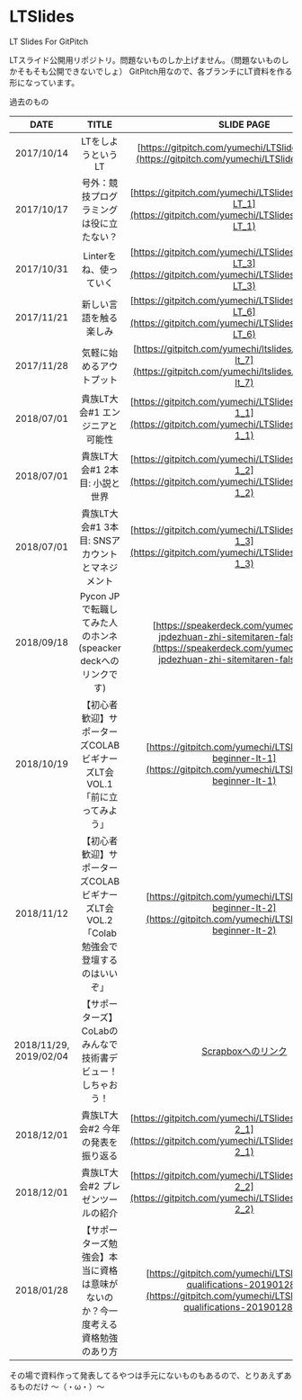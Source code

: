 # LTSlides
LT Slides For GitPitch

LTスライド公開用リポジトリ。問題ないものしか上げません。（問題ないものしかそもそも公開できないでしょ）
GitPitch用なので、各ブランチにLT資料を作る形になっています。

過去のもの

|DATE|TITLE|SLIDE PAGE|
|:-:|:-:|:-:|
| 2017/10/14 | LTをしようというLT| [https://gitpitch.com/yumechi/LTSlides/ws-LT_56](https://gitpitch.com/yumechi/LTSlides/ws-LT_56 ) |
| 2017/10/17 | 号外：競技プログラミングは役に立たない？| [https://gitpitch.com/yumechi/LTSlides/tech_meetup-LT_1](https://gitpitch.com/yumechi/LTSlides/tech_meetup-LT_1) |
| 2017/10/31 | Linterをね、使っていく | [https://gitpitch.com/yumechi/LTSlides/tech_meetup-LT_3](https://gitpitch.com/yumechi/LTSlides/tech_meetup-LT_3) |
| 2017/11/21 | 新しい言語を触る楽しみ | [https://gitpitch.com/yumechi/LTSlides/tech_meetup-LT_6](https://gitpitch.com/yumechi/LTSlides/tech_meetup-LT_6) |
| 2017/11/28 | 気軽に始めるアウトプット | [https://gitpitch.com/yumechi/ltslides/tech_meetup-lt_7](https://gitpitch.com/yumechi/ltslides/tech_meetup-lt_7) |
| 2018/07/01 | 貴族LT大会#1 エンジニアと可能性 | [https://gitpitch.com/yumechi/LTSlides/kizokukai-LT-1_1](https://gitpitch.com/yumechi/LTSlides/kizokukai-LT-1_1) |
| 2018/07/01 | 貴族LT大会#1 2本目: 小説と世界 | [https://gitpitch.com/yumechi/LTSlides/kizokukai-LT-1_2](https://gitpitch.com/yumechi/LTSlides/kizokukai-LT-1_2) |
| 2018/07/01 | 貴族LT大会#1 3本目: SNSアカウントとマネジメント | [https://gitpitch.com/yumechi/LTSlides/kizokukai-LT-1_3](https://gitpitch.com/yumechi/LTSlides/kizokukai-LT-1_3) |
| 2018/09/18 | Pycon JPで転職してみた人のホンネ(speacker deckへのリンクです) | [https://speakerdeck.com/yumechi/pycon-jpdezhuan-zhi-sitemitaren-falsehonne](https://speakerdeck.com/yumechi/pycon-jpdezhuan-zhi-sitemitaren-falsehonne) |
| 2018/10/19 | 【初心者歓迎】サポーターズCOLABビギナーズLT会VOL.1 「前に立ってみよう」 | [https://gitpitch.com/yumechi/LTSlides/colab-beginner-lt-1](https://gitpitch.com/yumechi/LTSlides/colab-beginner-lt-1) |
| 2018/11/12 | 【初心者歓迎】サポーターズCOLABビギナーズLT会VOL.2 「Colab勉強会で登壇するのはいいぞ」 | [https://gitpitch.com/yumechi/LTSlides/colab-beginner-lt-2](https://gitpitch.com/yumechi/LTSlides/colab-beginner-lt-2) |
| 2018/11/29, 2019/02/04 | 【サポーターズ】CoLabのみんなで技術書デビュー！しちゃおう！ | [Scrapboxへのリンク](https://scrapbox.io/yumechi/%E3%80%90%E3%82%B5%E3%83%9D%E3%83%BC%E3%82%BF%E3%83%BC%E3%82%BA%E3%80%91CoLab%E3%81%AE%E3%81%BF%E3%82%93%E3%81%AA%E3%81%A7%E6%8A%80%E8%A1%93%E6%9B%B8%E3%83%87%E3%83%93%E3%83%A5%E3%83%BC%EF%BC%81%E3%81%97%E3%81%A1%E3%82%83%E3%81%8A%E3%81%86%EF%BC%81) |
| 2018/12/01 | 貴族LT大会#2 今年の発表を振り返る | [https://gitpitch.com/yumechi/LTSlides/kizokukai-LT-2_1](https://gitpitch.com/yumechi/LTSlides/kizokukai-LT-2_1) |
| 2018/12/01 | 貴族LT大会#2 プレゼンツールの紹介 | [https://gitpitch.com/yumechi/LTSlides/kizokukai-LT-2_2](https://gitpitch.com/yumechi/LTSlides/kizokukai-LT-2_2) |
| 2018/01/28 | 【サポーターズ勉強会】本当に資格は意味がないのか？今一度考える資格勉強のあり方 | [https://gitpitch.com/yumechi/LTSlides/colab-qualifications-20190128/](https://gitpitch.com/yumechi/LTSlides/colab-qualifications-20190128#/) |

その場で資料作って発表してるやつは手元にないものもあるので、とりあえずあるものだけ 〜（・ω・）〜
